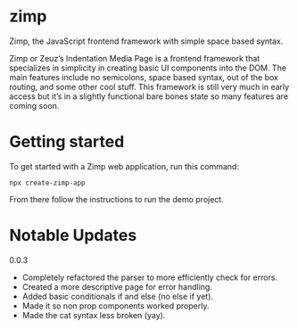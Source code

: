 # zimp
Zimp, the JavaScript frontend framework with simple space based syntax.

Zimp or Zeuz’s Indentation Media Page is a frontend framework that specializes in simplicity in creating basic UI components into the DOM. The main features include no semicolons, space based syntax, out of the box routing, and some other cool stuff. This framework is still very much in early access but it’s in a slightly functional bare bones state so many features are coming soon.

# Getting started

To get started with a Zimp web application, run this command:

```
npx create-zimp-app
```
From there follow the instructions to run the demo project. 

# Notable Updates
0.0.3
- Completely refactored the parser to more efficiently check for errors.
- Created a more descriptive page for error handling.
- Added basic conditionals if and else (no else if yet).
- Made it so non prop components worked properly.
- Made the cat syntax less broken (yay).